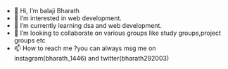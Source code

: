 - 👋 Hi, I’m balaji Bharath
- 👀 I’m interested in web development.
- 🌱 I’m currently learning dsa and web development.
- 💞️ I’m looking to collaborate on various groups like study groups,project groups etc 
- 📫 How to reach me ?you can always msg me on instagram(bharath_1446) and twitter(bharath292003)

<!---
--->

